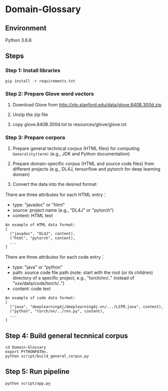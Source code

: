 # Domain-Glossary

## Environment

Python 3.6.8

## Steps

### Step 1: Install libraries

`pip install -r requirements.txt`

### Step 2: Prepare Glove word vectors

1. Download Glove from http://nlp.stanford.edu/data/glove.840B.300d.zip

2. Unzip the zip file

3. copy glove.840B.300d.txt to resources/glove/glove.txt

### Step 3: Prepare corpora

1. Prepare general technical corpus (HTML files) for computing `Generality(term)` (e.g., JDK and Python documentation)

2. Prepare domain-specific corpus (HTML and source code files) from different projects (e.g., DL4J, tensorflow and pytorch for deep learning domain)

3. Convert the data into the desired format:

There are three attributes for each HTML entry：

- type: "javadoc" or "html"
- source: project name (e.g., "DL4J" or "pytorch")
- content: HTML text

```
An example of HTML data format:
[
  ("javadoc", "DL4J", content),
  ("html", "pytorch", content),
  ...
]
```

There are three attributes for each code entry：

- type: "java" or "python"
- path: source code file path (note: start with the root (or its children) directory of a specific project, e.g., "torch/nn/.." instead of "xxx/data/code/torch/..")
- content: code text

```
An example of code data format:
[
  ("java", "deeplearning4j/deeplearning4j-nn/.../LSTM.java", content),
  ("python", "torch/nn/../rnn.py", content),
  ...
]
```

## Step 4: Build general tecnnical corpus

```
cd Domain-Glossary
export PYTHONPATH=.
python script/build_general_corpus.py
```

## Step 5: Run pipeline

`python script/app.py`
